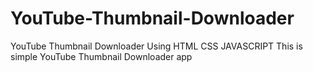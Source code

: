# YouTube-Thumbnail-Downloader
YouTube Thumbnail Downloader Using HTML CSS JAVASCRIPT
This is simple YouTube Thumbnail Downloader app
